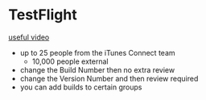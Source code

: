 # TestFlight

[useful video](https://itunespartner.apple.com/en/apps/videos#testflight-beta-testing)

- up to 25 people from the iTunes Connect team
  - 10,000 people external
- change the Build Number then no extra review
- change the Version Number and then review required
- you can add builds to certain groups
